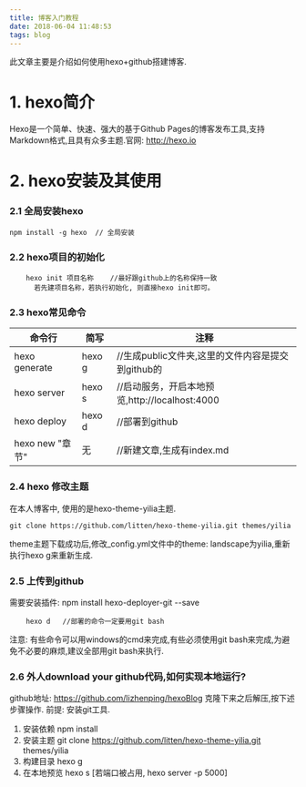 ```yaml
---
title: 博客入门教程
date: 2018-06-04 11:48:53
tags: blog
---
```

此文章主要是介绍如何使用hexo+github搭建博客.
# 1. hexo简介
Hexo是一个简单、快速、强大的基于Github Pages的博客发布工具,支持Markdown格式,且具有众多主题.官网: http://hexo.io  
<!--more-->

# 2. hexo安装及其使用
### 2.1 全局安装hexo
    npm install -g hexo  // 全局安装

### 2.2 hexo项目的初始化
```
    hexo init 项目名称    //最好跟github上的名称保持一致
	  若先建项目名称，若执行初始化, 则直接hexo init即可。
```
### 2.3 hexo常见命令
|		 命令行    |    简写    |		注释   |
| ------------	  | ------------ 			   | ------------ |
|    hexo  generate            |  hexo g       | //生成public文件夹,这里的文件内容是提交到github的  |
|   hexo  server  | hexo s     |    //启动服务，开启本地预览,http://localhost:4000 |
|   hexo  deploy  | hexo d     |    //部署到github
|   hexo  new "章节" |   无     |    //新建文章,生成有index.md


### 2.4 hexo 修改主题
在本人博客中, 使用的是hexo-theme-yilia主题.
```
git clone https://github.com/litten/hexo-theme-yilia.git themes/yilia
```
theme主题下载成功后,修改_config.yml文件中的theme: landscape为yilia,重新执行hexo g来重新生成.


### 2.5 上传到github
需要安装插件: npm install hexo-deployer-git --save  
```
    hexo d   //部署的命令一定要用git bash
```
注意: 
      有些命令可以用windows的cmd来完成,有些必须使用git bash来完成,为避免不必要的麻烦,建议全部用git bash来执行.

### 2.6 外人download your github代码,如何实现本地运行?
github地址: https://github.com/lizhenping/hexoBlog 克隆下来之后解压,按下述步骤操作.
前提: 安装git工具.
1. 安装依赖  npm install
2. 安装主题  git clone https://github.com/litten/hexo-theme-yilia.git themes/yilia
3. 构建目录  hexo g
4. 在本地预览 hexo s [若端口被占用, hexo server -p 5000]



